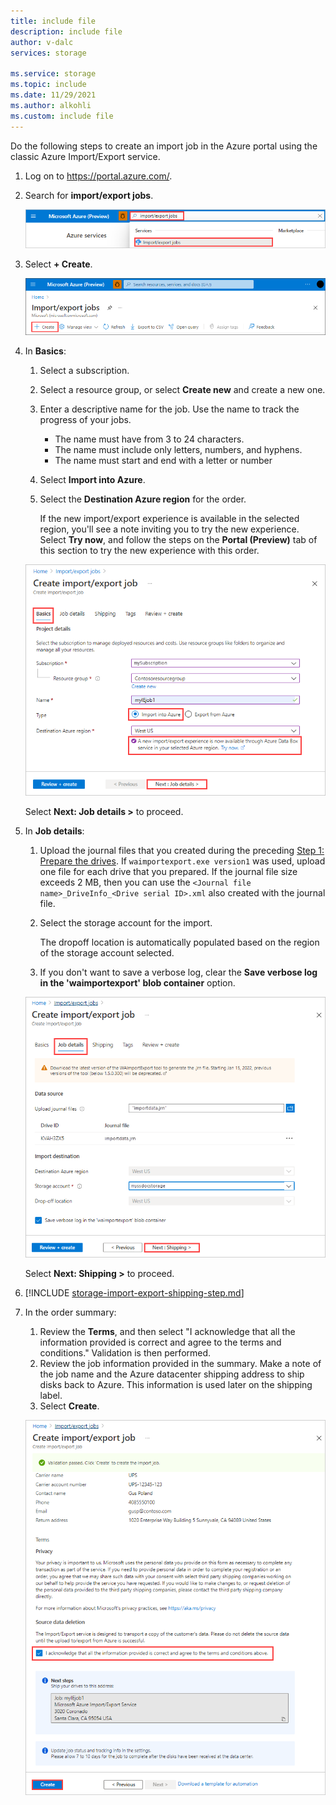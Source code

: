 ```yaml
---
title: include file
description: include file
author: v-dalc
services: storage

ms.service: storage
ms.topic: include
ms.date: 11/29/2021
ms.author: alkohli
ms.custom: include file
---
```


Do the following steps to create an import job in the Azure portal using the classic Azure Import/Export service.

1. Log on to https://portal.azure.com/.
2. Search for **import/export jobs**.

    ![Screenshot of the Search box at the top of the Azure Portal home page. A search key for the Import Export Jobs Service is entered in the Search box.](./media/storage-import-export-classic-import-steps/import-to-blob-1.png)

3. Select **+ Create**.

    ![Screenshot of the command menu at the top of the Azure Import Export Jobs home page in the Azure portal. The Plus Create command is highlighted.](./media/storage-import-export-classic-import-steps/import-to-blob-2.png)

4. In **Basics**:

   1. Select a subscription.
   1. Select a resource group, or select **Create new** and create a new one.
   1. Enter a descriptive name for the job. Use the name to track the progress of your jobs.
      * The name must have from 3 to 24 characters.
      * The name must include only letters, numbers, and hyphens.
      * The name must start and end with a letter or number

   1. Select **Import into Azure**.
   1. Select the **Destination Azure region** for the order.

      If the new import/export experience is available in the selected region, you'll see a note inviting you to try the new experience. Select **Try now**, and follow the steps on the **Portal (Preview)** tab of this section to try the new experience with this order.

    ![Screenshot of the Basics tab for an Azure Import Export job. Import To Azure is selected. The Try Now link for the new import/export experience is highlighted.](./media/storage-import-export-classic-import-steps/import-to-blob-3.png)

    Select **Next: Job details >** to proceed.

5. In **Job details**:

   1. Upload the journal files that you created during the preceding [Step 1: Prepare the drives](../articles/import-export/storage-import-export-data-to-blobs.md#step-1-prepare-the-drives). If `waimportexport.exe version1` was used, upload one file for each drive that you prepared. If the journal file size exceeds 2 MB, then you can use the `<Journal file name>_DriveInfo_<Drive serial ID>.xml` also created with the journal file.
   1. Select the storage account for the import.
      
      The dropoff location is automatically populated based on the region of the storage account selected.

   1. If you don't want to save a verbose log, clear the **Save verbose log in the 'waimportexport' blob container** option.

   ![Screenshot of the Job Details tab for an import job in Azure Import Export Jobs. A journal file and storage account are selected. The Job details tab and Next: Shipping button are highlighted.](./media/storage-import-export-classic-import-steps/import-to-blob-4.png)

   Select **Next: Shipping >** to proceed.

6. [!INCLUDE [storage-import-export-shipping-step.md](./storage-import-export-shipping-step.md)]

7. In the order summary:

   1. Review the **Terms**, and then select "I acknowledge that all the information provided is correct and agree to the terms and conditions." Validation is then performed.
   1. Review the job information provided in the summary. Make a note of the job name and the Azure datacenter shipping address to ship disks back to Azure. This information is used later on the shipping label.
   1. Select **Create**.

     ![Screenshot showing the Review Plus Create tab for an Azure Import/Export job. The validation status, Terms, and Create button are highlighted.](./media/storage-import-export-classic-import-steps/import-to-blob-5.png)

